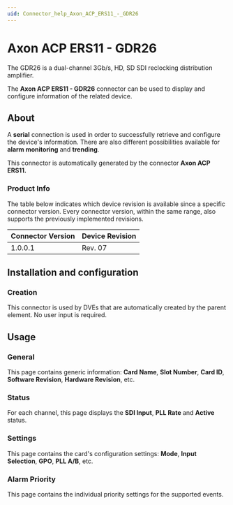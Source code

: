 ```yaml
---
uid: Connector_help_Axon_ACP_ERS11_-_GDR26
---
```


# Axon ACP ERS11 - GDR26

The GDR26 is a dual-channel 3Gb/s, HD, SD SDI reclocking distribution amplifier.

The **Axon ACP ERS11 - GDR26** connector can be used to display and configure information of the related device.

## About

A **serial** connection is used in order to successfully retrieve and configure the device's information. There are also different possibilities available for **alarm monitoring** and **trending**.

This connector is automatically generated by the connector **Axon ACP ERS11.**

### Product Info

The table below indicates which device revision is available since a specific connector version. Every connector version, within the same range, also supports the previously implemented revisions.

| **Connector Version** | **Device Revision** |
|--------------------|---------------------|
| 1.0.0.1            | Rev. 07             |

## Installation and configuration

### Creation

This connector is used by DVEs that are automatically created by the parent element. No user input is required.

## Usage

### General

This page contains generic information: **Card Name**, **Slot Number**, **Card ID**, **Software Revision**, **Hardware Revision**, etc.

### Status

For each channel, this page displays the **SDI Input**, **PLL Rate** and **Active** status.

### Settings

This page contains the card's configuration settings: **Mode**, **Input Selection**, **GPO**, **PLL A/B**, etc.

### Alarm Priority

This page contains the individual priority settings for the supported events.
